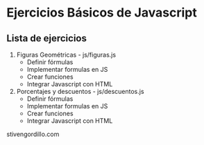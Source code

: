 <h1>Ejercicios Básicos de Javascript</h1>

<h2>Lista de ejercicios</h2>
<ol>
    <li>
        Figuras Geométricas - js/figuras.js
        <ul>
            <li>Definir fórmulas</li>
            <li>Implementar formulas en JS</li>
            <li>Crear funciones</li>
            <li>Integrar Javascript con HTML</li>
        </ul>
    </li>
    <li>
        Porcentajes y descuentos - js/descuentos.js
        <ul>
            <li>Definir fórmulas</li>
            <li>Implementar formulas en JS</li>
            <li>Crear funciones</li>
            <li>Integrar Javascript con HTML</li>
        </ul>
    </li>
</ol>

stivengordillo.com
